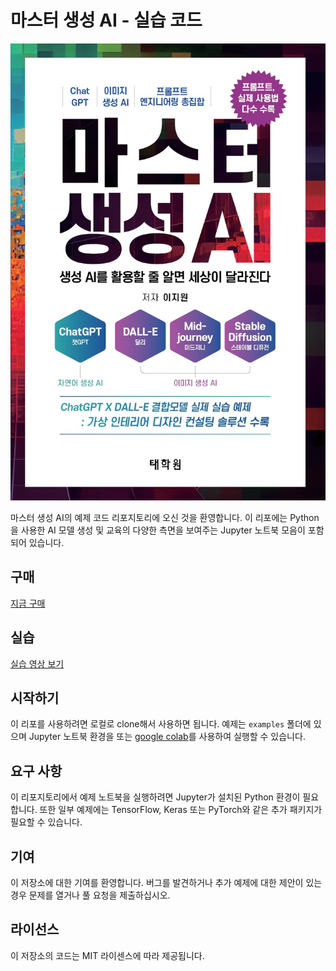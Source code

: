# 마스터 생성 AI - 실습 코드


[![마스터 생성 AI - 샹성AI를 활용할 줄 알면 세상이 달라진다 - ChatGPT, DALL-E, Stable Diffusion, Midjourney, 이미지 셍상 AI](images/cover.jpg)](https://product.kyobobook.co.kr/detail/S000202345390)


마스터 생성 AI의 예제 코드 리포지토리에 오신 것을 환영합니다. 이 리포에는 Python을 사용한 AI 모델 생성 및 교육의 다양한 측면을 보여주는 Jupyter 노트북 모음이 포함되어 있습니다.

## 구매
[지금 구매](https://product.kyobobook.co.kr/detail/S000202345390)


## 실습 
[실습 영상 보기](https://promptwith.com/book/master-generative-ai/)


## 시작하기
이 리포를 사용하려면 로컬로 clone해서 사용하면 됩니다. 예제는 ```examples``` 폴더에 있으며 Jupyter 노트북 환경을 또는 [google colab](https://colab.research.google.com/)를 사용하여 실행할 수 있습니다.

## 요구 사항
이 리포지토리에서 예제 노트북을 실행하려면 Jupyter가 설치된 Python 환경이 필요합니다. 또한 일부 예제에는 TensorFlow, Keras 또는 PyTorch와 같은 추가 패키지가 필요할 수 있습니다.

## 기여
이 저장소에 대한 기여를 환영합니다. 버그를 발견하거나 추가 예제에 대한 제안이 있는 경우 문제를 열거나 풀 요청을 제출하십시오.

## 라이선스
이 저장소의 코드는 MIT 라이센스에 따라 제공됩니다.
